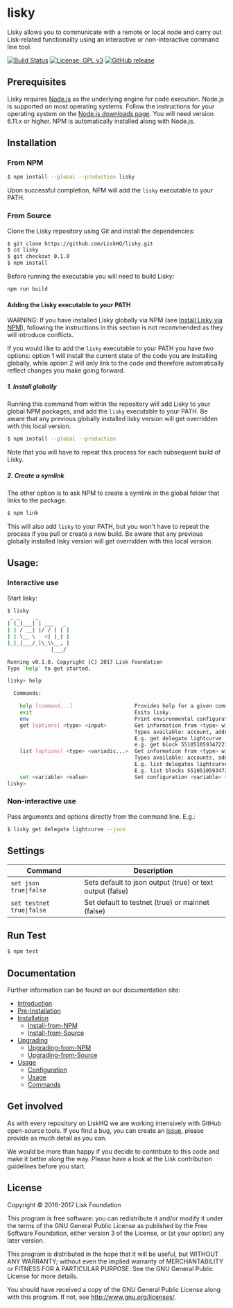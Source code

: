 # lisky
Lisky allows you to communicate with a remote or local node and carry out Lisk-related functionality using an interactive or non-interactive command line tool.

[![Build Status](https://jenkins.lisk.io/job/Lisky-pipeline/development)](https://jenkins.lisk.io/job/Lisky-pipeline/job/development/)
[![License: GPL v3](https://img.shields.io/badge/License-GPL%20v3-blue.svg)](http://www.gnu.org/licenses/gpl-3.0)
[![GitHub release](https://img.shields.io/badge/version-0.1.0-blue.svg)](#)

## Prerequisites

Lisky requires [Node.js](https://nodejs.org/) as the underlying engine for code execution. Node.js is supported on most operating systems. Follow the instructions for your operating system on the [Node.js downloads page](https://nodejs.org/en/download/). You will need version 6.11.x or higher. NPM is automatically installed along with Node.js.

## Installation

### From NPM
```sh
$ npm install --global --production lisky
```

Upon successful completion, NPM will add the `lisky` executable to your PATH.

### From Source
Clone the Lisky repository using Git and install the dependencies:
```sh
$ git clone https://github.com/LiskHQ/lisky.git
$ cd lisky
$ git checkout 0.1.0
$ npm install
```
Before running the executable you will need to build Lisky:
```sh
npm run build
```
#### Adding the Lisky executable to your PATH

WARNING: If you have installed Lisky globally via NPM (see [Install Lisky via NPM](docs:lisky-installation-npm)), following the instructions in this section is not recommended as they will introduce conflicts.

If you would like to add the `lisky` executable to your PATH you have two options: option 1 will install the current state of the code you are installing globally, while option 2 will only link to the code and therefore automatically reflect changes you make going forward.

##### 1. Install globally

Running this command from within the repository will add Lisky to your global NPM packages, and add the `lisky` executable to your PATH. Be aware that any previous globally installed lisky version will get overridden with this local version.

```sh
$ npm install --global --production
```

Note that you will have to repeat this process for each subsequent build of Lisky.

##### 2. Create a symlink

The other option is to ask NPM to create a symlink in the global folder that links to the package.

```sh
$ npm link
```

This will also add `lisky` to your PATH, but you won't have to repeat the process if you pull or create a new build. Be aware that any previous globally installed lisky version will get overridden with this local version.


## Usage:

### Interactive use

Start lisky:

```sh
$ lisky
 _ _     _
| (_)___| | ___   _
| | / __| |/ / | | |
| | \__ \   <| |_| |
|_|_|___/_|\_\\__, |
              |___/

Running v0.1.0. Copyright (C) 2017 Lisk Foundation
Type `help` to get started.

lisky> help

  Commands:

    help [command...]                    Provides help for a given command.
    exit                                 Exits lisky.
    env                                  Print environmental configuration
    get [options] <type> <input>         Get information from <type> with parameter <input>.
                                         Types available: account, address, block, delegate, transaction
                                         E.g. get delegate lightcurve
                                         e.g. get block 5510510593472232540
    list [options] <type> <variadic...>  Get information from <type> with parameters <input, input, ...>.
                                         Types available: accounts, addresses, blocks, delegates, transactions
                                         E.g. list delegates lightcurve tosch
                                         E.g. list blocks 5510510593472232540 16450842638530591789
    set <variable> <value>               Set configuration <variable> to <value>.
lisky>
```

### Non-interactive use

Pass arguments and options directly from the command line. E.g.:

```sh
$ lisky get delegate lightcurve --json
```


## Settings

| Command | Description |
| --- | --- |
| <code>set json true&#124;false</code> | Sets default to json output (true) or text output (false) |
| <code>set testnet true&#124;false</code> | Set default to testnet (true) or mainnet (false) |

## Run Test

```sh
$ npm test
```

## Documentation

Further information can be found on our documentation site:

- [Introduction](https://docs.lisk.io/v1.3/docs/lisky-introduction)
- [Pre-Installation](https://docs.lisk.io/v1.3/docs/lisky-pre-installation)
- [Installation](https://docs.lisk.io/v1.3/docs/lisky-installation)
    - [Install-from-NPM](https://docs.lisk.io/v1.3/docs/lisky-installation-npm)
    - [Install-from-Source](https://docs.lisk.io/v1.3/docs/lisky-installation-source)
- [Upgrading](https://docs.lisk.io/v1.3/docs/lisky-upgrading)
    - [Upgrading-from-NPM](https://docs.lisk.io/v1.3/docs/lisky-upgrading-npm)
    - [Upgrading-from-Source](https://docs.lisk.io/v1.3/docs/lisky-upgrading-source)
- [Usage](https://docs.lisk.io/v1.3/docs/lisky-usage)
    - [Configuration](https://docs.lisk.io/v1.3/docs/lisky-usage-configuration)
    - [Usage](https://docs.lisk.io/v1.3/docs/lisky-usage-interactive-and-noninteractive)
    - [Commands](https://docs.lisk.io/v1.3/docs/lisky-usage-commands)

## Get involved

As with every repository on LiskHQ we are working intensively with GitHub open-source tools.
If you find a bug, you can create an [issue](https://github.com/LiskHQ/lisky/issues), please provide as much detail as you can.

We would be more than happy if you decide to contribute to this code and make it better along the way. Please have a look at the Lisk contribution guidelines before you start.

## License

Copyright © 2016-2017 Lisk Foundation

This program is free software: you can redistribute it and/or modify it under the terms of the GNU General Public License as published by the Free Software Foundation, either version 3 of the License, or (at your option) any later version.

This program is distributed in the hope that it will be useful, but WITHOUT ANY WARRANTY; without even the implied warranty of MERCHANTABILITY or FITNESS FOR A PARTICULAR PURPOSE. See the GNU General Public License for more details.

You should have received a copy of the GNU General Public License along with this program. If not, see http://www.gnu.org/licenses/.
